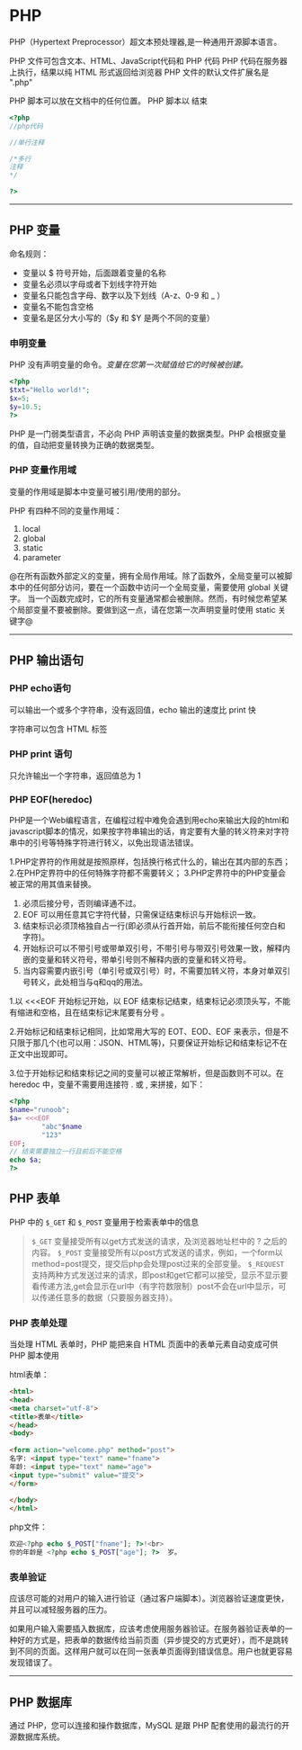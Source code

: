 # PHP

PHP（Hypertext Preprocessor）超文本预处理器,是一种通用开源脚本语言。  

PHP 文件可包含文本、HTML、JavaScript代码和 PHP 代码
PHP 代码在服务器上执行，结果以纯 HTML 形式返回给浏览器
PHP 文件的默认文件扩展名是 ".php"

PHP 脚本可以放在文档中的任何位置。
PHP 脚本以 <?php 开始，以 ?> 结束

```php
<?php
//php代码

//单行注释

/*多行
注释
*/

?>
```

---

## PHP 变量

命名规则：

- 变量以 $ 符号开始，后面跟着变量的名称
- 变量名必须以字母或者下划线字符开始
- 变量名只能包含字母、数字以及下划线（A-z、0-9 和 _ ）
- 变量名不能包含空格
- 变量名是区分大小写的（$y 和 $Y 是两个不同的变量）

### 申明变量

PHP 没有声明变量的命令。*变量在您第一次赋值给它的时候被创建。*

```php
<?php
$txt="Hello world!";
$x=5;
$y=10.5;
?>
```

PHP 是一门弱类型语言，不必向 PHP 声明该变量的数据类型。PHP 会根据变量的值，自动把变量转换为正确的数据类型。

### PHP 变量作用域

变量的作用域是脚本中变量可被引用/使用的部分。

PHP 有四种不同的变量作用域：

1. local
2. global
3. static
4. parameter

@在所有函数外部定义的变量，拥有全局作用域。除了函数外，全局变量可以被脚本中的任何部分访问，要在一个函数中访问一个全局变量，需要使用 global 关键字。
当一个函数完成时，它的所有变量通常都会被删除。然而，有时候您希望某个局部变量不要被删除。要做到这一点，请在您第一次声明变量时使用 static 关键字@

---

## PHP 输出语句

### PHP echo语句

可以输出一个或多个字符串，没有返回值，echo 输出的速度比 print 快

字符串可以包含 HTML 标签

### PHP print 语句

只允许输出一个字符串，返回值总为 1

### PHP EOF(heredoc)

PHP是一个Web编程语言，在编程过程中难免会遇到用echo来输出大段的html和javascript脚本的情况，如果按字符串输出的话，肯定要有大量的转义符来对字符串中的引号等特殊字符进行转义，以免出现语法错误。

1.PHP定界符的作用就是按照原样，包括换行格式什么的，输出在其内部的东西；
2.在PHP定界符中的任何特殊字符都不需要转义；
3.PHP定界符中的PHP变量会被正常的用其值来替换。

1. 必须后接分号，否则编译通不过。
2. EOF 可以用任意其它字符代替，只需保证结束标识与开始标识一致。
3. 结束标识必须顶格独自占一行(即必须从行首开始，前后不能衔接任何空白和字符)。
4. 开始标识可以不带引号或带单双引号，不带引号与带双引号效果一致，解释内嵌的变量和转义符号，带单引号则不解释内嵌的变量和转义符号。
5. 当内容需要内嵌引号（单引号或双引号）时，不需要加转义符，本身对单双引号转义，此处相当与q和qq的用法。

1.以 <<<EOF 开始标记开始，以 EOF 结束标记结束，结束标记必须顶头写，不能有缩进和空格，且在结束标记末尾要有分号 。

2.开始标记和结束标记相同，比如常用大写的 EOT、EOD、EOF 来表示，但是不只限于那几个(也可以用：JSON、HTML等)，只要保证开始标记和结束标记不在正文中出现即可。

3.位于开始标记和结束标记之间的变量可以被正常解析，但是函数则不可以。在 heredoc 中，变量不需要用连接符 . 或 , 来拼接，如下：

```php
<?php
$name="runoob";
$a= <<<EOF
        "abc"$name
        "123"
EOF;
// 结束需要独立一行且前后不能空格
echo $a;
?>
```

## PHP 表单

PHP 中的 `$_GET` 和 `$_POST` 变量用于检索表单中的信息

> `$_GET` 变量接受所有以get方式发送的请求，及浏览器地址栏中的 ? 之后的内容。
> `$_POST` 变量接受所有以post方式发送的请求，例如，一个form以method=post提交，提交后php会处理post过来的全部变量。
> `$_REQUEST` 支持两种方式发送过来的请求，即post和get它都可以接受，显示不显示要看传递方法,get会显示在url中（有字符数限制）post不会在url中显示，可以传递任意多的数据（只要服务器支持）。

### PHP 表单处理

当处理 HTML 表单时，PHP 能把来自 HTML 页面中的表单元素自动变成可供 PHP 脚本使用

html表单：

```html
<html>
<head>
<meta charset="utf-8">
<title>表单</title>
</head>
<body>
 
<form action="welcome.php" method="post">
名字: <input type="text" name="fname">
年龄: <input type="text" name="age">
<input type="submit" value="提交">
</form>
 
</body>
</html>
```

php文件：

```php
欢迎<?php echo $_POST["fname"]; ?>!<br>
你的年龄是 <?php echo $_POST["age"]; ?>  岁。
```

### 表单验证

应该尽可能的对用户的输入进行验证（通过客户端脚本）。浏览器验证速度更快，并且可以减轻服务器的压力。

如果用户输入需要插入数据库，应该考虑使用服务器验证。在服务器验证表单的一种好的方式是，把表单的数据传给当前页面（异步提交的方式更好），而不是跳转到不同的页面。这样用户就可以在同一张表单页面得到错误信息。用户也就更容易发现错误了。

---

## PHP 数据库

通过 PHP，您可以连接和操作数据库，MySQL 是跟 PHP 配套使用的最流行的开源数据库系统。